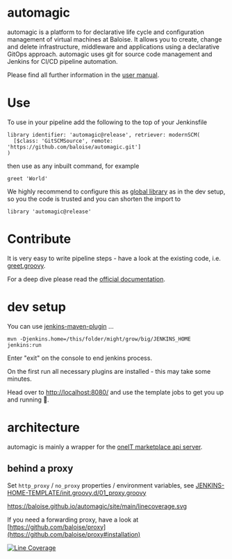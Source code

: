 # automagic

automagic is a platform to for declarative life cycle and configuration management of virtual machines at Baloise. It allows you to create, change and delete infrastructure, middleware and applications using a declarative GitOps approach. automagic uses git for source code management and Jenkins for CI/CD pipeline automation.


Please find all further information in the [user manual](https://github.com/baloise/automagic/tree/main/docs/manual).

# Use
 
To use in your pipeline add the following to the top of your Jenkinsfile

```
library identifier: 'automagic@release', retriever: modernSCM(
  [$class: 'GitSCMSource', remote: 'https://github.com/baloise/automagic.git']
)
```

then use as any inbuilt command, for example

```
greet 'World'
```

We highly recommend to configure this as [global library](https://www.jenkins.io/doc/book/pipeline/shared-libraries/#global-shared-libraries) as in the dev setup, so you the code is trusted and you can shorten the import to

```
library 'automagic@release'
```

# Contribute

It is very easy to write pipeline steps - have a look at the existing code, i.e. [greet.groovy](./vars/greet.groovy). 

For a deep dive please read the [official documentation](https://jenkins.io/doc/book/pipeline/shared-libraries/).  


# dev setup

You can use [jenkins-maven-plugin](https://github.com/baloise/jenkins-maven-plugin) ... 

```
mvn -Djenkins.home=/this/folder/might/grow/big/JENKINS_HOME jenkins:run
```

Enter "exit" on the console to end jenkins process.

On the first run all necessary plugins are installed - this may take some minutes. 

Head over to [http://localhost:8080/](http://localhost:8080/) and use the template jobs to get you up and running 🚀.


# architecture

automagic is mainly a wrapper for the [oneIT marketplace api server](https://github.com/baloise/oim-api).

## behind a proxy
Set `http_proxy` / `no_proxy` properties / environment variables, see [JENKINS-HOME-TEMPLATE/init.groovy.d/01_proxy.groovy](./JENKINS-HOME-TEMPLATE/init.groovy.d/01_proxy.groovy)


https://baloise.github.io/automagic/site/main/linecoverage.svg

If you need a forwarding proxy, have a look at [https://github.com/baloise/proxy](https://github.com/baloise/proxy#installation) 



[![Line Coverage](https://baloise.github.io/automagic/site/main/linecoverage.svg)](https://baloise.github.io/automagic/site/main/jacoco)
